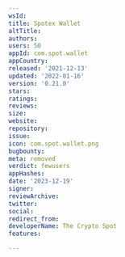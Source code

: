 ```yaml
---
wsId: 
title: Spotex Wallet
altTitle: 
authors: 
users: 50
appId: com.spot.wallet
appCountry: 
released: '2021-12-13'
updated: '2022-01-16'
version: '0.21.0'
stars: 
ratings: 
reviews: 
size: 
website: 
repository: 
issue: 
icon: com.spot.wallet.png
bugbounty: 
meta: removed
verdict: fewusers
appHashes: 
date: '2023-12-19'
signer: 
reviewArchive: 
twitter: 
social: 
redirect_from: 
developerName: The Crypto Spot
features: 

---
```


